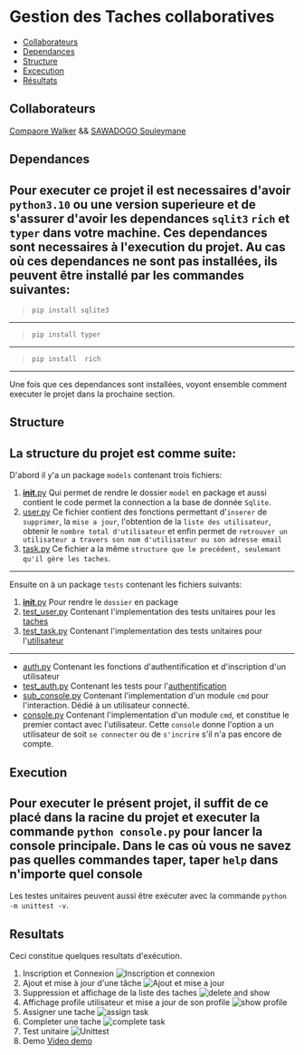 # Gestion des Taches collaboratives
- [Collaborateurs](#Collaborateurs)
- [Dependances](#Dependances)
- [Structure](#Structure)
- [Excecution](#Execution)
- [Résultats](#Résultats)
## Collaborateurs
[Compaore Walker](https://github.com/WalkerStanislas) &&
[SAWADOGO Souleymane](https://github.com/Soulsaw)
## Dependances
Pour executer ce projet il est necessaires d'avoir ``python3.10`` ou une version superieure et de s'assurer d'avoir les dependances ``sqlit3`` ``rich`` et ``typer`` dans votre machine. Ces dependances sont necessaires à l'execution du projet. Au cas où ces dependances ne sont pas installées, ils peuvent être installé par les commandes suivantes:
---
> ``pip install sqlite3``
---
> ``pip install typer``
---
> ``pip install  rich``
---
Une fois que ces dependances sont installées, voyont ensemble comment executer le projet dans la prochaine section.
## Structure
La structure du projet est comme suite:
---
D'abord il y'a un package ``models`` contenant trois fichiers:
1. [__init__.py](models/__init__.py) Qui permet de rendre le dossier ``model`` en package et aussi contient le code permet la connection a la base de donnée ``Sqlite``.
2. [user.py](models/user.py) Ce fichier contient des fonctions permettant d'`inserer` de `supprimer`, la `mise a jour`, l'obtention de la `liste des utilisateur`, obtenir le `nombre total d'utilisateur` et enfin permet de `retrouver un utilisateur a travers son nom d'utilisateur ou son adresse email`
3. [task.py](models/task.py) Ce fichier a la même `structure que le precédent, seulemant qu'il gère les taches`.
---
Ensuite on à un package `tests` contenant les fichiers suivants:
1. [__init__.py](tests/__init__.py) Pour rendre le `dossier` en package
2. [test_user.py](tests/test_models/test_task.py) Contenant l'implementation des tests unitaires pour les [taches](models/task.py)
3. [test_task.py](tests/test_models/test_user.py) Contenant l'implementation des tests unitaires pour l'[utilisateur](models/user.py)
---
- [auth.py](auth.py) Contenant les fonctions d'authentification et d'inscription d'un utilisateur
- [test_auth.py](test_auth.py) Contenant les tests pour l'[authentification](auth.py)
- [sub_console.py](sub_console.py) Contenant l'implementation d'un module `cmd` pour l'interaction. Dédié à un utilisateur connecté.
- [console.py](console.py) Contenant l'implementation d'un module `cmd`, et constitue le premier contact avec l'utilisateur. Cette ``console`` donne l'option a un utilisateur de soit `se connecter` ou de `s'incrire` s'il n'a pas encore de compte.
## Execution
Pour executer le présent projet, il suffit de ce placé dans la racine du projet et executer la commande ``python console.py`` pour lancer la console principale.
Dans le cas où vous ne savez pas quelles commandes taper, taper `help` dans n'importe quel console
---
Les testes unitaires peuvent aussi être exécuter avec la commande `python -m unittest -v`.
## Resultats
Ceci constitue quelques resultats d'exécution.
1. Inscription et Connexion
![Inscription et connexion](res/signin_login.png "Inscription")
2. Ajout et mise à jour d'une tâche
![Ajout et mise a jour](res/add_update.png "Ajout et mise a jour")
3. Suppression et affichage de la liste des taches
![delete and show](res/show_delete.png "Delete and show")
4. Affichage profile utilisateur et mise a jour de son profile
![show profile](res/profils_update.png "Voir profile")
5. Assigner une tache
![assign task](res/complete_statistique.png "assigner une tache")
8. Completer une tache
![complete task](res/complete_statistique.png "Completer une tache")
9. Test unitaire
![Unittest](res/unittests.png "Test Unitaire")
10. Demo
[Video demo](https://youtu.be/YknXutXMa40 "Video demo")
